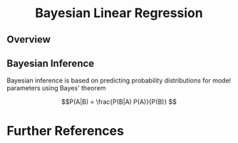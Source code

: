 
# <center>Bayesian Linear Regression</center>

## Overview


## Bayesian Inference
Bayesian inference is based on predicting probability distributions for model parameters using Bayes' theorem

$$P(A|B) = \frac{P(B|A) P(A)}{P(B)} $$

# Further References


